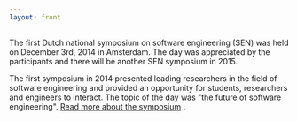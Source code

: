 ```yaml
---
layout: front
---
```


<p class="lead"> 
The first Dutch national symposium on software engineering (SEN) was held on December 3rd, 2014 in Amsterdam. The day was appreciated by the participants and there will be another SEN symposium in 2015.

The first symposium in 2014 presented leading researchers in the field of software engineering and provided
an opportunity for students, researchers and engineers to interact. The topic of the day was "the future of software engineering". <a href="/program/Intro.pdf">Read more about the symposium</a> <!--, or <a href="./posters/index.html">submit a poster</a> and <a href="./registration/index.html">register for free participation. --><!-- if you register before November 15th.</a>-->.

</p>
